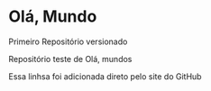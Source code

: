 # Olá, Mundo
 Primeiro Repositório versionado

 Repositório teste de Olá, mundos

 Essa linhsa foi adicionada direto pelo site do GitHub
